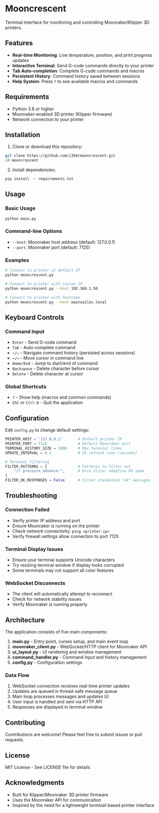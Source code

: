 # Mooncrescent

Terminal interface for monitoring and controlling Moonraker/Klipper 3D printers.

## Features

- **Real-time Monitoring**: Live temperature, position, and print progress updates
- **Interactive Terminal**: Send G-code commands directly to your printer
- **Tab Auto-completion**: Complete G-code commands and macros
- **Persistent History**: Command history saved between sessions
- **Help System**: Press `?` to see available macros and commands

## Requirements

- Python 3.8 or higher
- Moonraker-enabled 3D printer (Klipper firmware)
- Network connection to your printer

## Installation

1. Clone or download this repository:
```bash
git clone https://github.com/j3k0/mooncrescent.git
cd mooncrescent
```

2. Install dependencies:
```bash
pip install -r requirements.txt
```

## Usage

### Basic Usage

```bash
python main.py
```

### Command-line Options

- `--host`: Moonraker host address (default: 127.0.0.1)
- `--port`: Moonraker port (default: 7125)

### Examples

```bash
# Connect to printer at default IP
python mooncrescent.py

# Connect to printer with custom IP
python mooncrescent.py --host 192.168.1.50

# Connect to printer with hostname
python mooncrescent.py --host mainsailos.local
```

## Keyboard Controls

### Command Input
- `Enter` - Send G-code command
- `Tab` - Auto-complete command
- `↑/↓` - Navigate command history (persisted across sessions)
- `←/→` - Move cursor in command line
- `Home/End` - Jump to start/end of command
- `Backspace` - Delete character before cursor
- `Delete` - Delete character at cursor

### Global Shortcuts
- `?` - Show help (macros and common commands)
- `ESC` or `Ctrl-D` - Quit the application

## Configuration

Edit `config.py` to change default settings:

```python
PRINTER_HOST = "127.0.0.1"       # Default printer IP
PRINTER_PORT = 7125              # Default Moonraker port
TERMINAL_HISTORY_SIZE = 1000     # Max terminal lines
UPDATE_INTERVAL = 0.1            # UI refresh rate (seconds)

# Terminal filtering
FILTER_PATTERNS = [              # Patterns to filter out
    "// pressure_advance:",      # Orca Slicer adaptive PA spam
]
FILTER_OK_RESPONSES = False      # Filter standalone "ok" messages
```

## Troubleshooting

### Connection Failed
- Verify printer IP address and port
- Ensure Moonraker is running on the printer
- Check network connectivity: `ping <printer-ip>`
- Verify firewall settings allow connection to port 7125

### Terminal Display Issues
- Ensure your terminal supports Unicode characters
- Try resizing terminal window if display looks corrupted
- Some terminals may not support all color features

### WebSocket Disconnects
- The client will automatically attempt to reconnect
- Check for network stability issues
- Verify Moonraker is running properly

## Architecture

The application consists of five main components:

1. **main.py** - Entry point, curses setup, and main event loop
2. **moonraker_client.py** - WebSocket/HTTP client for Moonraker API
3. **ui_layout.py** - UI rendering and window management
4. **command_handler.py** - Command input and history management
5. **config.py** - Configuration settings

### Data Flow

1. WebSocket connection receives real-time printer updates
2. Updates are queued in thread-safe message queue
3. Main loop processes messages and updates UI
4. User input is handled and sent via HTTP API
5. Responses are displayed in terminal window

## Contributing

Contributions are welcome! Please feel free to submit issues or pull requests.

## License

MIT License - See LICENSE file for details

## Acknowledgments

- Built for Klipper/Moonraker 3D printer firmware
- Uses the Moonraker API for communication
- Inspired by the need for a lightweight terminal-based printer interface

